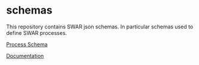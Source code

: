 # schemas

This repository contains SWAR json schemas.
In particular schemas used to define SWAR processes.

[Process Schema](schemas/v1.2.1/process.schema.json)

[Documentation](docs/README.md)